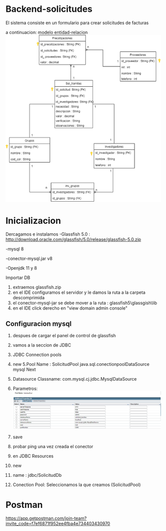 # Backend-solicitudes

El sistema consiste en un formulario para crear solicitudes de facturas


a continuacion: modelo entidad-relacion
![Test Image 6](https://github.com/juan-urrego/Backend-solicitudes/blob/master/Solicitudes.png)





# Inicializacion

Dercagamos e instalamos 
-Glassfish 5.0 : http://download.oracle.com/glassfish/5.0/release/glassfish-5.0.zip

-mysql 8

-conector-mysql.jar v8

-Openjdk 11 y 8

Importar DB 

1. extraemos glassfish.zip
2. en el IDE configuramos el servidor y le damos la ruta a la carpeta descomprimida
3. el conector-mysql-jar se debe mover a la ruta : glassfish5\glassgish\lib
4. en el IDE click derecho en "view domain admin console"

## Configuracion mysql
1. despues de cargar el panel de control de glassfish
2. vamos a la seccion de JDBC 
3. JDBC Connection pools
4. new
5.Pool Name : SolicitudPool
              java.sql.conectionpoolDataSource
              mysql
     Next
6. Datasource Classname: com.mysql.cj.jdbc.MysqlDataSource
7. Parametros: 
![Test Image 1](https://github.com/juan-urrego/Backend-solicitudes/blob/master/Pool.png)
8. save
9. probar ping una vez creada el conector

10. en JDBC Resources
11. new
12. name : jdbc/SolicitudDb
13. Conection Pool: Seleccionamos la que creamos (SolicitudPool)


# Postman
https://app.getpostman.com/join-team?invite_code=f7ef6871f952ee4fba4e734403430970
